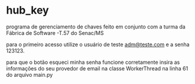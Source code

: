 # hub_key
programa de gerenciamento de chaves feito em conjunto com a turma da Fábrica de Software -T.57 do Senac/MS

para o primeiro acesso utilize o usuário de teste adm@teste.com e a senha 123123.

para que o botão esqueci minha senha funcione corretamente insira as informações do seu provedor de email
na classe WorkerThread na linha 61 do arquivo main.py
